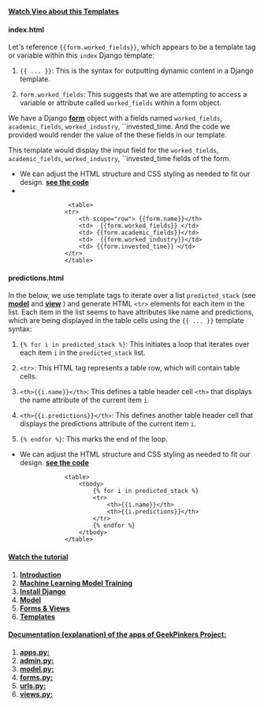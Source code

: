 **[Watch Vieo about this Templates](https://youtu.be/MxpcVszpVgc?si=wYy1lsKjOILYT3l0)**

#### index.html

Let's reference `{{form.worked_fields}}`, which appears to be a template tag or variable within this `index` Django template:

1) `{{ ... }}`: This is the syntax for outputting dynamic content in a Django template.

2) `form.worked_fields`: This suggests that we are attempting to access a variable or attribute called `worked_fields` within a form object.

We have a Django **[form](https://github.com/Khosiyat/GeekyPinkers/blob/main/form_document.md)** object with a fields named `worked_fields`, `academic_fields`, `worked_industry`, ``invested_time. And the code we provided would render the value of the these fields in our template.

This template would display the input field for the `worked_fields`, `academic_fields`, `worked_industry`, ``invested_time  fields of the form.

- We can adjust the HTML structure and CSS styling as needed to fit our design. **[see the code](https://github.com/Khosiyat/GeekyPinkers/blob/main/geekyPinkersProject/templates/index.html)**
- 
```
                 <table>
                <tr> 
                    <th scope="row"> {{form.name}}</th>
                    <td>  {{form.worked_fields}} </td>
                    <td> {{form.academic_fields}}</td>
                    <td>  {{form.worked_industry}}</td>
                    <td> {{form.invested_time}} </td>
                </tr>
                </table>
```


#### predictions.html

In the below, we use template tags to iterate over a list `predicted_stack` (see **[model](https://github.com/Khosiyat/GeekyPinkers/blob/main/model_document.md)** and **[view](https://github.com/Khosiyat/GeekyPinkers/blob/main/views_document.md)** ) and generate HTML `<tr>` elements for each item in the list. Each item in the list seems to have attributes like name and predictions, which are being displayed in the table cells using the `{{ ... }}` template syntax:

1) `{% for i in predicted_stack %}`: This initiates a loop that iterates over each item `i` in the `predicted_stack` list.

2) `<tr>`: This HTML tag represents a table row, which will contain table cells.

3) `<th>{{i.name}}</th>`: This defines a table header cell `<th>` that displays the name attribute of the current item `i`.

4) `<th>{{i.predictions}}</th>`: This defines another table header cell that displays the predictions attribute of the current item `i`.

5) `{% endfor %}`: This marks the end of the loop.

- We can adjust the HTML structure and CSS styling as needed to fit our design. **[see the code](https://github.com/Khosiyat/GeekyPinkers/blob/main/geekyPinkersProject/templates/predictions.html)**

```
                <table>
                    <tbody>
                        {% for i in predicted_stack %}
                        <tr>
                            <th>{{i.name}}</th>
                            <th>{{i.predictions}}</th>
                        </tr>
                        {% endfor %}
                    </tbody> 
                </table>

```

#### **[Watch the tutorial](https://www.youtube.com/playlist?list=PLoRaeB82EdK6ZIdpklyBUj7qWhvbVDCw- )**

1. **[Introduction](https://youtu.be/gWZf-mR1IgM?si=fY_5kUdOUs9xM73N)**
2. **[Machine Learning Model Training](https://youtu.be/QuVoz2bkssQ?si=b-WUsUxmE9KR2sZG)**
3. **[Install Django](https://youtu.be/VWdJOB6hOXU?si=dlXWnc6Jvl0usPsd)**
4. **[Model](https://youtu.be/xtHFkowf55o?si=mYHC5eh7-6wwdhVA)**
5. **[Forms & Views](https://youtu.be/zcGjaVg9iHk?si=otKmMDNqU6xGeCop)**
6. **[Templates](https://youtu.be/MxpcVszpVgc?si=wYy1lsKjOILYT3l0)**

#### **[Documentation (explanation) of the apps of GeekPinkers Project:](https://github.com/Khosiyat/GeekyPinkers/blob/main/README.md)**

1. **[apps.py:](https://github.com/Khosiyat/GeekyPinkers/blob/main/apps_document.md)**
2. **[admin.py:](https://github.com/Khosiyat/GeekyPinkers/blob/main/admin_document.md)**
3. **[model.py:](https://github.com/Khosiyat/GeekyPinkers/blob/main/model_document.md)**
4. **[forms.py:](https://github.com/Khosiyat/GeekyPinkers/blob/main/form_document.md)**
5. **[urls.py:](https://github.com/Khosiyat/GeekyPinkers/blob/main/urls_document.md)**
6. **[views.py:](https://github.com/Khosiyat/GeekyPinkers/blob/main/views_document.md)**
